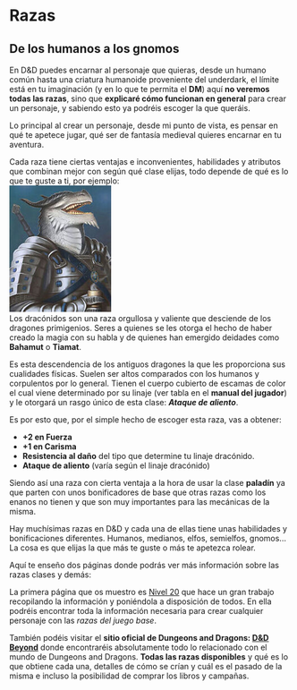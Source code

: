 # **Razas**  
## De los humanos a los gnomos

En D&D puedes encarnar al personaje que quieras, desde un humano común hasta una criatura humanoide proveniente del underdark, el límite está en tu imaginación (y en lo que te permita el **DM**) aquí **no veremos todas las razas**, sino que **explicaré cómo funcionan en general** para crear un personaje, y sabiendo esto ya podréis escoger la que queráis.

Lo principal al crear un personaje, desde mi punto de vista, es pensar en qué te apetece jugar, qué ser de fantasía medieval quieres encarnar en tu aventura. 

Cada raza tiene ciertas ventajas e inconvenientes, habilidades y atributos que combinan mejor con según qué clase elijas, todo depende de qué es lo que te guste a ti, por ejemplo:  
![dracon](../images/dracon.jpeg)  
Los dracónidos son una raza orgullosa y valiente que desciende de los dragones primigenios. Seres a quienes se les otorga el hecho de haber creado la magia con su habla y de quienes han emergido deidades como **Bahamut** o **Tiamat**.

Es esta descendencia de los antiguos dragones la que les proporciona sus cualidades físicas. Suelen ser altos comparados con los humanos y corpulentos por lo general. Tienen el cuerpo cubierto de escamas de color el cual viene determinado por su linaje (ver tabla en el **manual del jugador**) y le otorgará un rasgo único de esta clase: ***Ataque de aliento***.  

Es por esto que, por el simple hecho de escoger esta raza, vas a obtener:  

* **+2 en Fuerza**
* **+1 en Carisma** 
* **Resistencia al daño** del tipo que determine tu linaje dracónido.
* **Ataque de aliento** (varía según el linaje dracónido)  

Siendo así una raza con cierta ventaja a la hora de usar la clase **paladín** ya que parten con unos bonificadores de base que otras razas como los enanos no tienen y que son muy importantes para las mecánicas de la misma.

Hay muchísimas razas en D&D y cada una de ellas tiene unas habilidades y bonificaciones diferentes. Humanos, medianos, elfos, semielfos, gnomos...  
La cosa es que elijas la que más te guste o más te apetezca rolear.

Aquí te enseño dos páginas donde podrás ver más información sobre las razas clases y demás:

La primera página que os muestro es [Nivel 20](https://nivel20.com/games/dnd-5/races) que hace un gran trabajo recopilando la información y poniéndola a disposición de todos. En ella podréis encontrar toda la información necesaria para crear cualquier personaje con las *razas del juego base*.

También podéis visitar el **sitio oficial de Dungeons and Dragons: [D&D Beyond](https://www.dndbeyond.com/)** donde encontraréis absolutamente todo lo relacionado con el mundo de Dungeons and Dragons. **Todas las razas disponibles** y qué es lo que obtiene cada una, detalles de cómo se crían y cuál es el pasado de la misma e incluso la posibilidad de comprar los libros y campañas.
